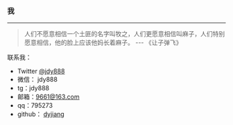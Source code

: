 ### 我
---
> 人们不愿意相信一个土匪的名字叫牧之，人们更愿意相信叫麻子，人们特别愿意相信，他的脸上应该他妈长着麻子。 --- 《让子弹飞》



联系我：

- Twitter  [@jdy888](https://twitter.com/jdy888) 
- 微信： jdy888  
- tg：jdy888 
- 邮箱：9661@163.com   
- qq：795273
- github： [dyjiang](https://github.com/dyjiang/blog.git)


